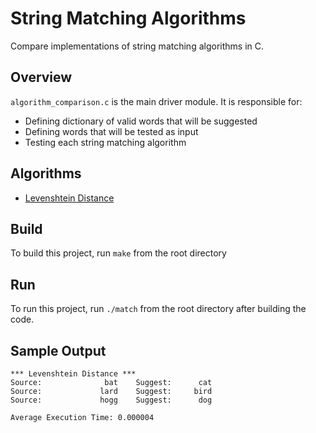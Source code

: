 # String Matching Algorithms
Compare implementations of string matching algorithms in C. 

## Overview
`algorithm_comparison.c` is the main driver module. It is responsible for:
- Defining dictionary of valid words that will be suggested
- Defining words that will be tested as input
- Testing each string matching algorithm

## Algorithms
- [Levenshtein Distance](https://en.wikipedia.org/wiki/Levenshtein_distance)

## Build
To build this project, run `make` from the root directory

## Run
To run this project, run `./match` from the root directory after building the code. 

## Sample Output
```
*** Levenshtein Distance *** 
Source:              bat    Suggest:      cat
Source:             lard    Suggest:     bird
Source:             hogg    Suggest:      dog

Average Execution Time: 0.000004
```